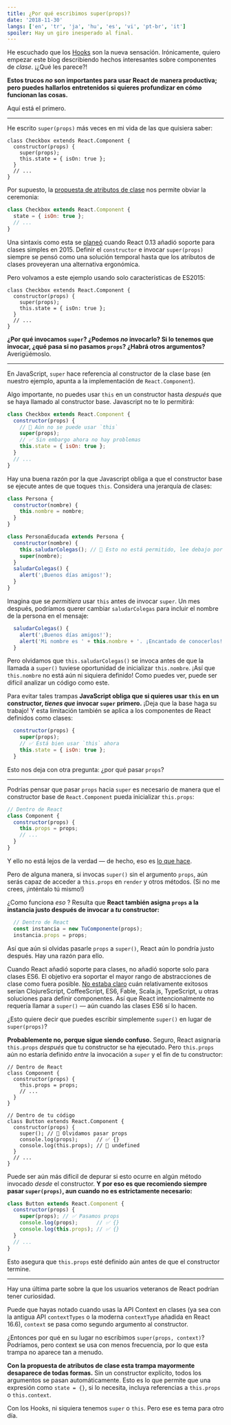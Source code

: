 ```yaml
---
title: ¿Por qué escribimos super(props)?
date: '2018-11-30'
langs: ['en', 'tr', 'ja', 'hu', 'es', 'vi', 'pt-br', 'it']
spoiler: Hay un giro inesperado al final.
---
```


He escuchado que los [Hooks](https://reactjs.org/docs/hooks-intro.html) son la nueva sensación. Irónicamente, quiero empezar este blog describiendo hechos interesantes sobre componentes de *clase*. ¡¿Qué les parece?!

**Estos trucos *no* son importantes para usar React de manera productiva; pero puedes hallarlos entretenidos si quieres profundizar en cómo funcionan las cosas.**

Aquí está el primero.

---

He escrito `super(props)` más veces en mi vida de las que quisiera saber:

```jsx{3}
class Checkbox extends React.Component {
  constructor(props) {
    super(props);
    this.state = { isOn: true };
  }
  // ...
}
```

Por supuesto, la [propuesta de atributos de clase](https://github.com/tc39/proposal-class-fields) nos permite obviar la ceremonia:

```jsx
class Checkbox extends React.Component {
  state = { isOn: true };
  // ...
}
```

Una sintaxis como esta se [planeó](https://reactjs.org/blog/2015/01/27/react-v0.13.0-beta-1.html#es7-property-initializers) cuando React 0.13 añadió soporte para clases simples en 2015. Definir el `constructor` e invocar `super(props)` siempre se pensó como una solución temporal hasta que los atributos de clases proveyeran una alternativa ergonómica.

Pero volvamos a este ejemplo usando solo características de ES2015:

```jsx{3}
class Checkbox extends React.Component {
  constructor(props) {
    super(props);
    this.state = { isOn: true };
  }
  // ...
}
```

**¿Por qué invocamos `super`? ¿Podemos *no* invocarlo? Si lo tenemos que invocar, ¿qué pasa si no pasamos `props`? ¿Habrá otros argumentos?** Averigüémoslo.

---

En JavaScript, `super` hace referencia al constructor de la clase base (en nuestro ejemplo, apunta a la implementación de `React.Component`).

Algo importante, no puedes usar `this` en un constructor hasta *después* que se haya llamado al constructor base. Javascript no te lo permitirá:

```jsx
class Checkbox extends React.Component {
  constructor(props) {
    // 🔴 Aún no se puede usar `this`
    super(props);
    // ✅ Sin embargo ahora no hay problemas
    this.state = { isOn: true };
  }
  // ...
}
```

Hay una buena razón por la que Javascript obliga a que el constructor base se ejecute antes de que toques `this`. Considera una jerarquía de clases:

```jsx
class Persona {
  constructor(nombre) {
    this.nombre = nombre;
  }
}

class PersonaEducada extends Persona {
  constructor(nombre) {
    this.saludarColegas(); // 🔴 Esto no está permitido, lee debajo por qué
    super(nombre);
  }
  saludarColegas() {
    alert('¡Buenos días amigos!');
  }
}
```

Imagina que se *permitiera* usar `this` antes de invocar `super`. Un mes después, podríamos querer cambiar `saludarColegas` para incluir el nombre de la persona en el mensaje:

```jsx
  saludarColegas() {
    alert('¡Buenos días amigos!');
    alert('Mi nombre es ' + this.nombre + '. ¡Encantado de conocerlos!');
  }
```

Pero olvidamos que `this.saludarColegas()` se invoca antes de que la llamada a `super()` tuviese oportunidad de inicializar `this.nombre`. ¡Así que `this.nombre` no está aún ni siquiera definido! Como puedes ver, puede ser difícil analizar un código como este.

Para evitar tales trampas **JavaScript obliga que si quieres usar `this` en un constructor, *tienes que* invocar `super` primero.** ¡Deja que la base haga su trabajo! Y esta limitación también se aplica a los componentes de React definidos como clases:

```jsx
  constructor(props) {
    super(props);
    // ✅ Está bien usar `this` ahora
    this.state = { isOn: true };
  }
```

Esto nos deja con otra pregunta: ¿por qué pasar `props`?

---

Podrías pensar que pasar `props` hacia `super` es necesario de manera que el constructor base de `React.Component` pueda inicializar `this.props`:

```jsx
// Dentro de React
class Component {
  constructor(props) {
    this.props = props;
    // ...
  }
}
```

Y ello no está lejos de la verdad — de hecho, eso es [lo que hace](https://github.com/facebook/react/blob/1d25aa5787d4e19704c049c3cfa985d3b5190e0d/packages/react/src/ReactBaseClasses.js#L22).

Pero de alguna manera, si invocas `super()` sin el argumento `props`, aún serás capaz de acceder a `this.props` en `render` y otros métodos. (Si no me crees, ¡inténtalo tú mismo!)

¿Como funciona *eso* ? Resulta que **React también asigna `props` a la instancia justo después de invocar a *tu* constructor:**

```jsx
  // Dentro de React
  const instancia = new TuComponente(props);
  instancia.props = props;
```

Así que aún si olvidas pasarle `props` a `super()`, React aún lo pondría justo después. Hay una razón para ello.

Cuando React añadió soporte para clases, no añadió soporte solo para clases ES6. El objetivo era soportar el mayor rango de abstracciones de clase como fuera posible. [No estaba claro](https://reactjs.org/blog/2015/01/27/react-v0.13.0-beta-1.html#other-languages) cuán relativamente exitosos serían ClojureScript, CoffeeScript, ES6, Fable, Scala.js, TypeScript, u otras soluciones para definir componentes. Así que React intencionalmente no requería llamar a `super()` — aún cuando las clases ES6 sí lo hacen.

¿Esto quiere decir que puedes escribir simplemente `super()` en lugar de `super(props)`?

**Probablemente no, porque sigue siendo confuso.** Seguro, React asignaría `this.props` *después* que tu constructor se ha ejecutado. Pero `this.props` aún no estaría definido *entre* la invocación a `super` y el fin de tu constructor:

```jsx{14}
// Dentro de React
class Component {
  constructor(props) {
    this.props = props;
    // ...
  }
}

// Dentro de tu código
class Button extends React.Component {
  constructor(props) {
    super(); // 😬 Olvidamos pasar props
    console.log(props);      // ✅ {}
    console.log(this.props); // 😬 undefined 
  }
  // ...
}
```

Puede ser aún más difícil de depurar si esto ocurre en algún método invocado *desde* el constructor. **Y por eso es que recomiendo siempre pasar `super(props)`, aun cuando no es estrictamente necesario:**

```jsx
class Button extends React.Component {
  constructor(props) {
    super(props); // ✅ Pasamos props
    console.log(props);      // ✅ {}
    console.log(this.props); // ✅ {}
  }
  // ...
}
```

Esto asegura que `this.props` esté definido aún antes de que el constructor termine.

-----

Hay una última parte sobre la que los usuarios veteranos de React podrían tener curiosidad.

Puede que hayas notado cuando usas la API Context en clases (ya sea con la antigua API `contextTypes` o la moderna `contextType` añadida en React 16.6), `context` se pasa como segundo argumento al constructor.

¿Entonces por qué en su lugar no escribimos `super(props, context)`? Podríamos, pero context se usa con menos frecuencia, por lo que esta trampa no aparece tan a menudo.

**Con la propuesta de atributos de clase esta trampa mayormente desaparece de todas formas.** Sin un constructor explícito, todos los argumentos se pasan automáticamente. Esto es lo que permite que una expresión como `state = {}`, si lo necesita, incluya referencias a `this.props` o `this.context`.

Con los Hooks, ni siquiera tenemos `super` o `this`. Pero ese es tema para otro día.
